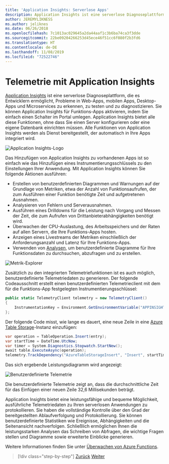 ```yaml
---
title: 'Application Insights: Serverlose Apps'
description: Application Insights ist eine serverlose Diagnoseplattform, die es Entwicklern ermöglicht, Probleme in Web-Apps, mobilen Apps, Desktop-Apps und Microservices zu erkennen, zu testen und zu diagnostizieren.
author: JEREMYLIKNESS
ms.author: jeliknes
ms.date: 06/26/2018
ms.openlocfilehash: 7c1013ac029645a2da44aaf1c3b6ba74ca3f3dde
ms.sourcegitcommit: 22be09204266253d45ece46f51cc6f080f2b3fd6
ms.translationtype: HT
ms.contentlocale: de-DE
ms.lasthandoff: 11/08/2019
ms.locfileid: "72522746"
---
```

# <a name="telemetry-with-application-insights"></a>Telemetrie mit Application Insights

[Application Insights](https://docs.microsoft.com/azure/application-insights) ist eine serverlose Diagnoseplattform, die es Entwicklern ermöglicht, Probleme in Web-Apps, mobilen Apps, Desktop-Apps und Microservices zu erkennen, zu testen und zu diagnostizieren. Sie können Application Insights für Funktions-Apps aktivieren, indem Sie einfach einen Schalter im Portal umlegen. Application Insights bietet alle diese Funktionen, ohne dass Sie einen Server konfigurieren oder eine eigene Datenbank einrichten müssen. Alle Funktionen von Application Insights werden als Dienst bereitgestellt, der automatisch in Ihre Apps integriert wird.

![Application Insights-Logo](./media/application-insights-logo.png)

Das Hinzufügen von Application Insights zu vorhandenen Apps ist so einfach wie das Hinzufügen eines Instrumentierungsschlüssels zu den Einstellungen Ihrer Anwendung. Mit Application Insights können Sie folgende Aktionen ausführen:

- Erstellen von benutzerdefinierten Diagrammen und Warnungen auf der Grundlage von Metriken, etwa der Anzahl von Funktionsaufrufen, der zum Ausführen einer Funktion benötigte Zeit und aufgetretenen Ausnahmen.
- Analysieren von Fehlern und Serverausnahmen.
- Ausführen eines Drilldowns für die Leistung nach Vorgang und Messen der Zeit, die zum Aufrufen von Drittanbieterabhängigkeiten benötigt wird.
- Überwachen der CPU-Auslastung, des Arbeitsspeichers und der Raten auf allen Servern, die Ihre Funktions-Apps hosten.
- Anzeigen eines Livestreams der Metriken einschließlich der Anforderungsanzahl und Latenz für Ihre Funktions-Apps.
- Verwenden von [Analysen](https://docs.microsoft.com/azure/application-insights/app-insights-analytics), um benutzerdefinierte Diagramme für Ihre Funktionsdaten zu durchsuchen, abzufragen und zu erstellen.

![Metrik-Explorer](./media/metrics-explorer.png)

Zusätzlich zu den integrierten Telemetriefunktionen ist es auch möglich, benutzerdefinierte Telemetriedaten zu generieren. Der folgende Codeausschnitt erstellt einen benutzerdefinierten Telemetrieclient mit dem für die Funktions-App festgelegten Instrumentierungsschlüssel:

```csharp
public static TelemetryClient telemetry = new TelemetryClient()
{
    InstrumentationKey = Environment.GetEnvironmentVariable("APPINSIGHTS_INSTRUMENTATIONKEY")
};
```

Der folgende Code misst, wie lange es dauert, eine neue Zeile in eine [Azure Table Storage](https://docs.microsoft.com/azure/cosmos-db/table-storage-overview)-Instanz einzufügen:

```csharp
var operation = TableOperation.Insert(entry);
var startTime = DateTime.UtcNow;
var timer = System.Diagnostics.Stopwatch.StartNew();
await table.ExecuteAsync(operation);
telemetry.TrackDependency("AzureTableStorageInsert", "Insert", startTime, timer.Elapsed, true);
```

Das sich ergebende Leistungsdiagramm wird angezeigt:

![Benutzerdefinierte Telemetrie](./media/custom-telemetry.png)

Die benutzerdefinierte Telemetrie zeigt an, dass die durchschnittliche Zeit für das Einfügen einer neuen Zeile 32,6 Millisekunden beträgt.

Application Insights bietet eine leistungsfähige und bequeme Möglichkeit, ausführliche Telemetriedaten zu Ihren serverlosen Anwendungen zu protokollieren. Sie haben die vollständige Kontrolle über den Grad der bereitgestellten Ablaufverfolgung und Protokollierung. Sie können benutzerdefinierte Statistiken wie Ereignisse, Abhängigkeiten und die Seitenansicht nachverfolgen. Schließlich ermöglichen Ihnen die leistungsstarken Analysen das Schreiben von Abfragen, die wichtige Fragen stellen und Diagramme sowie erweiterte Einblicke generieren.

Weitere Informationen finden Sie unter [Überwachen von Azure Functions](https://docs.microsoft.com/azure/azure-functions/functions-monitoring).

>[!div class="step-by-step"]
>[Zurück](azure-functions.md)
>[Weiter](logic-apps.md)
